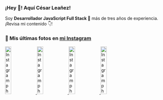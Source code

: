 <h3>¡Hey 👋! Aquí César Leañez!</h3>

<p>Soy <strong>Desarrollador JavaScript Full Stack 🚀</strong> más de tres años de experiencia.<br />¡Revisa mi contenido 👇!</p>

### 📸 Mis últimas fotos en [mi Instagram](https://instagram.com/cele)


<a href='https://instagram.com/p/C1UpuSGLQiG' target='_blank'>
  <img width='20%' src='https://instagram.flba2-1.fna.fbcdn.net/v/t51.29350-15/412513918_1325803934584302_4400498733289087214_n.jpg?stp=dst-jpg_e15&_nc_ht=instagram.flba2-1.fna.fbcdn.net&_nc_cat=106&_nc_ohc=YY2FxUopSwgQ7kNvgHIkZFJ&gid=1892d8c327ac482b949fdc31f6fc21b8&edm=APU89FABAAAA&ccb=7-5&oh=00_AYBo37KtPO3fEbrcJ3YG-OfR48xrrVeZa1_PKdLjQ7jYRA&oe=66AF6F1D&_nc_sid=bc0c2c' alt='Instagram photo' />
</a>
<a href='https://instagram.com/p/CzMY3lzxgmx' target='_blank'>
  <img width='20%' src='https://instagram.flba2-1.fna.fbcdn.net/v/t51.29350-15/398916226_819142863293745_2426123683154743297_n.webp?stp=dst-jpg_e35&_nc_ht=instagram.flba2-1.fna.fbcdn.net&_nc_cat=109&_nc_ohc=hl3vk2QyBqwQ7kNvgGEjzes&edm=APU89FABAAAA&ccb=7-5&oh=00_AYAvFeglth1LPuh-OLFGoT-eHT7_Rb-Wi9RrygWWA9ZXhA&oe=66AF6E0C&_nc_sid=bc0c2c' alt='Instagram photo' />
</a>
<a href='https://instagram.com/p/CygbQv4uqxM' target='_blank'>
  <img width='20%' src='https://instagram.flba2-1.fna.fbcdn.net/v/t51.29350-15/391525959_236593062741789_5868561716480810596_n.webp?stp=dst-jpg_e35&_nc_ht=instagram.flba2-1.fna.fbcdn.net&_nc_cat=109&_nc_ohc=rxHjrLvuNoQQ7kNvgHppNiQ&edm=APU89FABAAAA&ccb=7-5&oh=00_AYC606UxZ-7KZUpbkQ-7i8WH3QpUtNMlwLml-1lrluAhZw&oe=66AF7448&_nc_sid=bc0c2c' alt='Instagram photo' />
</a>
<a href='https://instagram.com/p/CxTmOF6vN8M' target='_blank'>
  <img width='20%' src='https://instagram.flba2-1.fna.fbcdn.net/v/t51.29350-15/378565944_323878180141713_8920720304536029091_n.jpg?stp=dst-jpg_e15&_nc_ht=instagram.flba2-1.fna.fbcdn.net&_nc_cat=109&_nc_ohc=cvIwcYOZWFwQ7kNvgGmkHFh&gid=1892d8c327ac482b949fdc31f6fc21b8&edm=APU89FABAAAA&ccb=7-5&oh=00_AYA96MW2VaJjp7GQwuqUE8B1uA1c7Jmrz8MjUe344fN1vA&oe=66AF6E12&_nc_sid=bc0c2c' alt='Instagram photo' />
</a>
